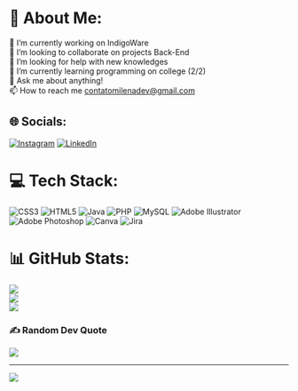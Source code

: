# 💫 About Me:
🔭 I’m currently working on IndigoWare<br>👯 I’m looking to collaborate on projects Back-End<br>🤝 I’m looking for help with new knowledges<br>🌱 I’m currently learning programming on college (2/2)<br>💬 Ask me about anything!<br>📫 How to reach me contatomilenadev@gmail.com


## 🌐 Socials:
[![Instagram](https://img.shields.io/badge/Instagram-%23E4405F.svg?logo=Instagram&logoColor=white)](https://instagram.com/milenahonore) [![LinkedIn](https://img.shields.io/badge/LinkedIn-%230077B5.svg?logo=linkedin&logoColor=white)](https://linkedin.com/in/milenahonorator) 

# 💻 Tech Stack:
![CSS3](https://img.shields.io/badge/css3-%231572B6.svg?style=for-the-badge&logo=css3&logoColor=white) ![HTML5](https://img.shields.io/badge/html5-%23E34F26.svg?style=for-the-badge&logo=html5&logoColor=white) ![Java](https://img.shields.io/badge/java-%23ED8B00.svg?style=for-the-badge&logo=java&logoColor=white) ![PHP](https://img.shields.io/badge/php-%23777BB4.svg?style=for-the-badge&logo=php&logoColor=white) ![MySQL](https://img.shields.io/badge/mysql-%2300f.svg?style=for-the-badge&logo=mysql&logoColor=white) ![Adobe Illustrator](https://img.shields.io/badge/adobeillustrator-%23FF9A00.svg?style=for-the-badge&logo=adobeillustrator&logoColor=white) ![Adobe Photoshop](https://img.shields.io/badge/adobephotoshop-%2331A8FF.svg?style=for-the-badge&logo=adobephotoshop&logoColor=white) ![Canva](https://img.shields.io/badge/Canva-%2300C4CC.svg?style=for-the-badge&logo=Canva&logoColor=white) ![Jira](https://img.shields.io/badge/jira-%230A0FFF.svg?style=for-the-badge&logo=jira&logoColor=white)
# 📊 GitHub Stats:
![](https://github-readme-stats.vercel.app/api?username=milenahonorato&theme=material-palenight&hide_border=false&include_all_commits=true&count_private=true)<br/>
![](https://github-readme-streak-stats.herokuapp.com/?user=milenahonorato&theme=material-palenight&hide_border=false)<br/>
![](https://github-readme-stats.vercel.app/api/top-langs/?username=milenahonorato&theme=material-palenight&hide_border=false&include_all_commits=true&count_private=true&layout=compact)

### ✍️ Random Dev Quote
![](https://quotes-github-readme.vercel.app/api?type=vetical&theme=radical)

---
[![](https://visitcount.itsvg.in/api?id=milenahonorato&icon=2&color=0)](https://visitcount.itsvg.in)

<!-- Proudly created with GPRM ( https://gprm.itsvg.in ) -->

